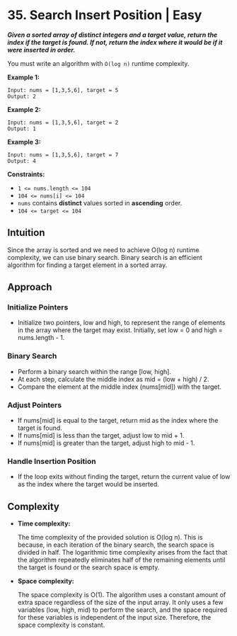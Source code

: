 # 35. Search Insert Position | Easy

***Given a sorted array of distinct integers and a target value, return the index if the target is found. If not, return the index where it would be if it were inserted in order.***

You must write an algorithm with `O(log n)` runtime complexity.

**Example 1:**

```
Input: nums = [1,3,5,6], target = 5
Output: 2
```

**Example 2:**

```
Input: nums = [1,3,5,6], target = 2
Output: 1
```

**Example 3:**

```
Input: nums = [1,3,5,6], target = 7
Output: 4
```

**Constraints:**

- `1 <= nums.length <= 104`
- `104 <= nums[i] <= 104`
- `nums` contains **distinct** values sorted in **ascending** order.
- `104 <= target <= 104`

## Intuition

Since the array is sorted and we need to achieve O(log n) runtime complexity, we can use binary search. Binary search is an efficient algorithm for finding a target element in a sorted array.

## Approach

### Initialize Pointers

- Initialize two pointers, low and high, to represent the range of elements in the array where the target may exist. Initially, set low = 0 and high = nums.length - 1.

### Binary Search

- Perform a binary search within the range [low, high].
- At each step, calculate the middle index as mid = (low + high) / 2.
- Compare the element at the middle index (nums[mid]) with the target.

### **Adjust Pointers**

- If nums[mid] is equal to the target, return mid as the index where the target is found.
- If nums[mid] is less than the target, adjust low to mid + 1.
- If nums[mid] is greater than the target, adjust high to mid - 1.

### **Handle Insertion Position**

- If the loop exits without finding the target, return the current value of low as the index where the target would be inserted.

## Complexity

- **Time complexity:**
    
    The time complexity of the provided solution is O(log n). This is because, in each iteration of the binary search, the search space is divided in half. The logarithmic time complexity arises from the fact that the algorithm repeatedly eliminates half of the remaining elements until the target is found or the search space is empty.
    
- **Space complexity:**
    
    The space complexity is O(1). The algorithm uses a constant amount of extra space regardless of the size of the input array. It only uses a few variables (low, high, mid) to perform the search, and the space required for these variables is independent of the input size. Therefore, the space complexity is constant.